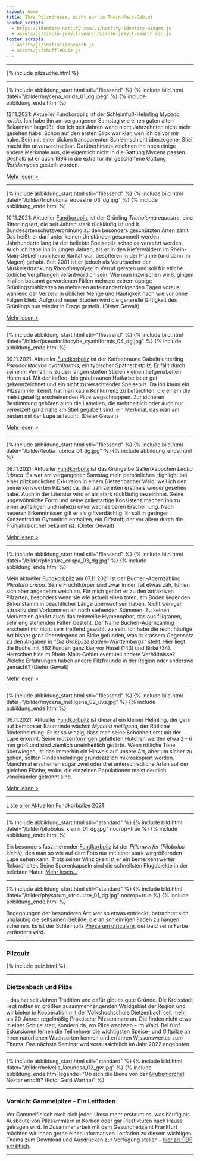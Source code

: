 ```yaml
---
layout: home
title: Ihre Pilzadresse, nicht nur im Rhein-Main-Gebiet
header_scripts:
  - https://identity.netlify.com/v1/netlify-identity-widget.js
  - assets/js/simple-jekyll-search/simple-jekyll-search.min.js
footer_scripts:
  - assets/js/initializeSearch.js
  - assets/js/shuffleQuiz.js
---
```

- - -

{% include pilzsuche.html %}

- - -

{% include abbildung_start.html stil="fliessend" %}
{% include bild.html datei="/bilder/mycena_rorida_01_dg.jpeg" %}
{% include abbildung_ende.html %}

12.11.2021: Aktueller Fundkorbpilz ist der Schleimfuß-Helmling *Mycena rorida*. Ich habe ihn am vergangenen Samstag wie einen guten alten Bekannten begrüßt, den ich seit Jahren wenn nicht Jahrzehnten nicht mehr gesehen habe. Schon auf den ersten Blick war klar, wen ich da vor mir habe. Sein mit einer dicken transparenten Schleimschicht überzogener Stiel macht ihn unverwechselbar. Darüberhinaus zeichnen ihn noch einige andere Merkmale aus, die eigentlich nicht in die Gattung Mycena passen. Deshalb ist er auch 1994 in die extra für ihn geschaffene Gattung *Roridomyces* gestellt worden.

[Mehr lesen >](/pilze/mycena-rorida-schleimfuß-helmling)

<div style="clear:  both"></div>

- - -

{% include abbildung_start.html stil="fliessend" %}
{% include bild.html datei="/bilder/tricholoma_equestre_03_dg.jpg" %}
{% include abbildung_ende.html %}

10.11.2021: Aktueller [Fundkorbpilz](AA "Glossar-") ist der Grünling *Tricholoma equestre*, eine Ritterlingsart, die seit Jahren stark rückläufig ist und lt. Bundesartenschutzverordnung zu den besonders geschützten Arten zählt. Das heißt: er darf unter keinen Umständen gesammelt werden. Jahrhunderte lang ist der beliebte Speisepilz schadlos verzehrt worden. Auch ich habe ihn in jungen Jahren, als er in den Kieferwäldern im Rhein-Main-Gebiet noch keine Rarität war, desöfteren in der Pfanne (und dann im Magen) gehabt. Seit 2001 ist er jedoch als Verursacher der Muskelerkrankung *Rhabdomyolyse* in Verruf geraten und soll für etliche tödliche Vergiftungen verantwortlich sein. Wie man inzwischen weiß, gingen in allen bekannt gewordenen Fällen mehrere extrem üppige Grünlingsmahlzeiten an mehreren aufeinanderfolgenden Tagen voraus, während der Verzehr in üblicher Menge und Häufigkeit nach wie vor ohne Folgen blieb. Aufgrund neuer Studien wird die generelle Giftigkeit des Grünlings nun wieder in Frage gestellt. (Dieter Gewalt)

[Mehr lesen >](/pilze/tricholoma-equestre-grünling)

<div style="clear:  both"></div>

- - -

{% include abbildung_start.html stil="fliessend" %}
{% include bild.html datei="/bilder/pseudoclitocybe_cyathiformis_04_dg.jpg" %}
{% include abbildung_ende.html %}

09.11.2021: Aktueller [Fundkorbpilz](AA "Glossar-") ist der Kaffeebraune Gabeltrichterling *Pseudoclitocybe cyathiformis*, ein typischer Spätherbstpilz. Er fällt durch seine im Verhältnis zu den langen steifen Stielen kleinen tiefgenabelten Hüten auf. Mit der kaffee- bis graubraunen Hutfarbe ist er gut gekennzeichnet und ein nicht zu verachtender Speisepilz. Da ihn kaum ein Pilzsammler kennt, hat man kaum Konkurrenz zu befürchten, die einem die meist gesellig erscheinenden Pilze wegschnappen. Zur sicheren Bestimmung gehören auch die Lamellen, die mehrheitlich oder auch nur vereinzelt ganz nahe am Stiel gegabelt sind, ein Merkmal, das man am besten mit der Lupe aufsucht. (Dieter Gewalt)

[Mehr lesen >](/pilze/pseudoclitocybe-cyathiformis-kaffeebrauner-gabeltrichterling)

<div style="clear:  both"></div>

- - -

{% include abbildung_start.html stil="fliessend" %}
{% include bild.html datei="/bilder/leotia_lubrica_01_dg.jpg" %}
{% include abbildung_ende.html %}

08.11.2021: Aktueller [Fundkorbpilz](AA "Glossar-") ist das Grüngelbe Gallertkäppchen *Leotia lubrica*. Es war am vergangenen Samstag mein persönliches Highlight bei einer pilzkundlichen Exkursion in einem Dietzenbacher Wald, weil ich den bemerkenswerten Pilz seit ca. drei Jahrzehnten erstmals wieder gesehen habe. Auch in der Literatur wird er als stark rückläufig bezeichnet. Seine ungewöhnliche Form und seine gallertartige Konsistenz machen ihn zu einer auffälligen und nahezu unverwechselbaren Erscheinung. Nach neueren Erkenntnissen gilt er als giftverdächtig. Er soll in geringer Konzentration Gyromitrin enthalten, ein Giftstoff, der vor allem durch die Frühjahrslorchel bekannt ist. (Dieter Gewalt)

[Mehr lesen >](/pilze/leotia-lubrica-grüngelbes-gallertkäppchen)

<div style="clear:  both"></div>

- - -

{% include abbildung_start.html stil="fliessend" %}
{% include bild.html datei="/bilder/plicatura_crispa_03_dg.jpg" %}
{% include abbildung_ende.html %}

Mein aktueller [Fundkorbpilz](AA "Glossar-") am 07.11.2021 ist der Buchen-Adernzähling *Plicatura crispa*. Seine Fruchtkörper sind zwar in der Tat etwas zäh, fühlen sich aber angenehm weich an. Für mich gehört er zu den attraktiven Pilzarten, besonders wenn sie wie aktuell einen toten, am Boden liegenden Birkenstamm in beachtlicher Länge überwachsen haben. Nicht weniger attraktiv sind Vorkommen an noch stehenden Stämmen. Zu seinen Merkmalen gehört auch das reinweiße Hymenophor, das aus filigranen, sehr eng stehenden Falten besteht. Der Name Buchen-Adernzähling erscheint mir nicht sehr treffend gewählt zu sein. Ich habe die recht häufige Art bisher ganz überwiegend an Birke gefunden, was in krassem Gegensatz zu den Angaben in *"Die Großpilze Baden-Württembergs"* steht. Hier liegt die Buche mit 462 Funden ganz klar vor Hasel (143) und Birke (34). Herrschen hier im Rhein-Main-Gebiet eventuell andere Verhältnisse? Welche Erfahrungen haben andere Pilzfreunde in der Region oder anderswo gemacht? (Dieter Gewalt)

[Mehr lesen >](/pilze/plicatura-crispa-buchen-adernzähling)

<div style="clear:  both"></div>

- - -

{% include abbildung_start.html stil="fliessend" %}
{% include bild.html datei="/bilder/mycena_meliigena_02_uvs.jpg" %}
{% include abbildung_ende.html %}

06.11.2021: Aktueller [Fundkorbpilz](AA "Glossar-") ist diesmal ein kleiner Helmling, der gern auf bemooster Baumrinde wächst: *Mycena meliigena*, der Rötliche Rindenhelmling. Er ist so winzig, dass man seine Schönheit erst mit der Lupe erkennt. Seine mützenförmigen gefalteten Hütchen werden etwa 2 - 6 mm groß und sind ziemlich uneinheitlich gefärbt. Wenn rötliche Töne überwiegen, ist das immerhin ein Hinweis auf unsere Art, aber um sicher zu gehen, sollten Rindenhelmlinge grundsätzlich mikroskopiert werden. Manchmal erscheinen sogar zwei oder drei unterschiedliche Arten auf der gleichen Fläche, wobei die einzelnen Populationen meist deutlich voneinander getrennt sind. 

[Mehr lesen >](/pilze/mycena-meliigena-rötlicher-rindenhelmling)

<div style="clear:  both"></div>

- - -

[Liste aller Aktuellen Fundkorbpilze 2021](/artikel/liste-aller-aktuellen-fundkorbpilze-2021.html)

- - -

{% include abbildung_start.html stil="standard" %}
{% include bild.html datei="/bilder/pilobolus_kleinii_01_dg.jpg" nocrop=true %}
{% include abbildung_ende.html %}

Ein besonders faszinierender [Fundkorbpilz](AA "Glossar-") ist der *Pillenwerfer (Pilobolus kleinii)*, den man so wie auf dem Foto nur mit einer stark vergrößernden Lupe sehen kann. Trotz seiner Winzigkeit ist er ein bemerkenswerter Rekordhalter. Seine Sporenkapseln sind die schnellsten Flugobjekte in der belebten Natur. [Mehr lesen...](/pilze/pilobolus-kleinii-pillenwerfer)

- - -

{% include abbildung_start.html stil="standard" %}
{% include bild.html datei="/bilder/physarum_utriculare_01_dg.jpg" nocrop=true %}
{% include abbildung_ende.html %}

Begegnungen der besonderen Art: wer so etwas entdeckt, betrachtet sich ungläubig die seltsamen Gebilde, die an schleimigen Fäden zu hängen scheinen. Es ist der Schleimpilz [Physarum utriculare](/pilze/physarum-utriculare-fadenfruchtschleimpilz), der bald seine Farbe verändern wird.

- - -

### Pilzquiz

{% include quiz.html %}

- - -

### Dietzenbach und Pilze

– das hat seit Jahren Tradition und dafür gibt es gute Gründe. Die Kreisstadt liegt mitten im größten zusammenhängenden Waldgebiet der Region und wir bieten in Kooperation mit der Volkshochschule Dietzenbach seit mehr als 20 Jahren regelmäßig Praktische Pilzseminare an. Die finden nicht etwa in einer Schule statt, sondern da, wo Pilze wachsen – im Wald. Bei fünf Exkursionen lernen die Teilnehmer die wichtigsten Speise- und Giftpilze an ihren natürlichen Wuchsorten kennen und erfahren Wissenswertes zum Thema. Das nächste Seminar wrd voraussichtlich im Jahr 2022 angeboten.  

- - -

{% include abbildung_start.html stil="standard" %}
{% include bild.html datei="/bilder/helvella_lacunosa_02_gw.jpg" %}
{% include abbildung_ende.html legende="Ob sich die Biene von der <a href='/pilze/helvella-lacunosa-grubenlorchel'>Grubenlorchel</a> Nektar erhofft?  (Foto: Gerd Wartha)" %}

- - -

### Vorsicht Gammelpilze – Ein Leitfaden

Vor Gammelfleisch ekelt sich jeder. Umso mehr erstaunt es, was häufig als Ausbeute von Pilzsammlern in Körben oder gar Plastiktüten nach Hause getragen wird. In Zusammenarbeit mit dem Gesundheitsamt Frankfurt möchten wir Ihnen gerne einen informativen Leitfaden zu diesem wichtigen Thema zum Download und Ausdrucken zur Verfügung stellen – [hier als PDF erhältlich](/assets/docs/Fundkorb.de-Gammelpilze.pdf).

- - -